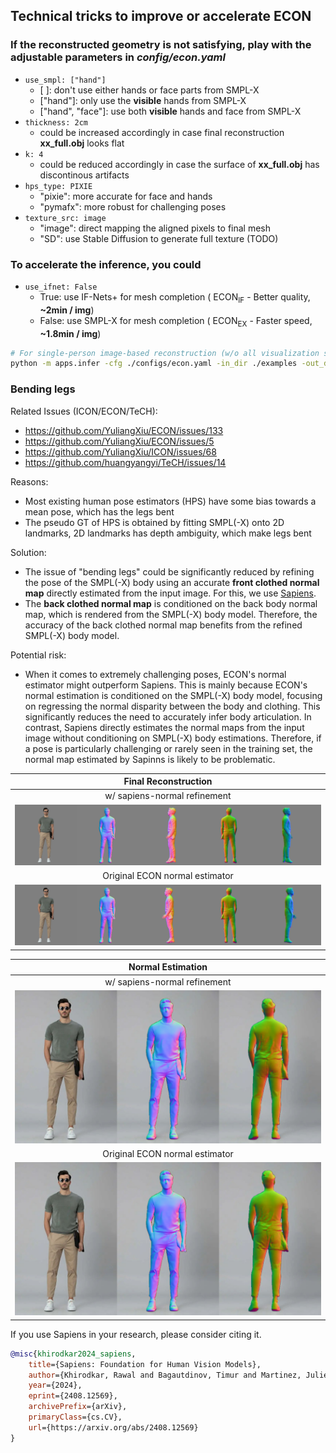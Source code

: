 ## Technical tricks to improve or accelerate ECON

### If the reconstructed geometry is not satisfying, play with the adjustable parameters in _config/econ.yaml_

- `use_smpl: ["hand"]`
  - [ ]: don't use either hands or face parts from SMPL-X
  - ["hand"]: only use the **visible** hands from SMPL-X
  - ["hand", "face"]: use both **visible** hands and face from SMPL-X
- `thickness: 2cm`
  - could be increased accordingly in case final reconstruction **xx_full.obj** looks flat
- `k: 4`
  - could be reduced accordingly in case the surface of **xx_full.obj** has discontinous artifacts
- `hps_type: PIXIE`
  - "pixie": more accurate for face and hands
  - "pymafx": more robust for challenging poses
- `texture_src: image`
  - "image": direct mapping the aligned pixels to final mesh
  - "SD": use Stable Diffusion to generate full texture (TODO)

### To accelerate the inference, you could

- `use_ifnet: False`
  - True: use IF-Nets+ for mesh completion ( $\text{ECON}_\text{IF}$ - Better quality, **~2min / img**)
  - False: use SMPL-X for mesh completion ( $\text{ECON}_\text{EX}$ - Faster speed, **~1.8min / img**)

```bash
# For single-person image-based reconstruction (w/o all visualization steps, 1.5min)
python -m apps.infer -cfg ./configs/econ.yaml -in_dir ./examples -out_dir ./results -novis
```

### Bending legs

Related Issues (ICON/ECON/TeCH):
- https://github.com/YuliangXiu/ECON/issues/133
- https://github.com/YuliangXiu/ECON/issues/5
- https://github.com/YuliangXiu/ICON/issues/68
- https://github.com/huangyangyi/TeCH/issues/14

Reasons:

- Most existing human pose estimators (HPS) have some bias towards a mean pose, which has the legs bent
- The pseudo GT of HPS is obtained by fitting SMPL(-X) onto 2D landmarks, 2D landmarks has depth ambiguity, which make legs bent

Solution:

- The issue of "bending legs" could be significantly reduced by refining the pose of the SMPL(-X) body using an accurate **front clothed normal map** directly estimated from the input image. For this, we use [Sapiens](https://github.com/facebookresearch/sapiens).
- The **back clothed normal map** is conditioned on the back body normal map, which is rendered from the SMPL(-X) body model. Therefore, the accuracy of the back clothed normal map benefits from the refined SMPL(-X) body model.

Potential risk:

- When it comes to extremely challenging poses, ECON's normal estimator might outperform Sapiens. This is mainly because ECON's normal estimation is conditioned on the SMPL(-X) body model, focusing on regressing the normal disparity between the body and clothing. This significantly reduces the need to accurately infer body articulation. In contrast, Sapiens directly estimates the normal maps from the input image without conditioning on SMPL(-X) body estimations. Therefore, if a pose is particularly challenging or rarely seen in the training set, the normal map estimated by Sapinns is likely to be problematic.



|                 Final Reconstruction                  |
| :---------------------------------------------------: |
|             w/ sapiens-normal refinement              |
| ![recon-sapiens](../assets/sapiens/recon-sapiens.png) |
|            Original ECON normal estimator             |
|    ![recon-econ](../assets/sapiens/recon-econ.png)    |


|                    Normal Estimation                    |
| :-----------------------------------------------------: |
|              w/ sapiens-normal refinement               |
| ![normal-sapiens](../assets/sapiens/normal-sapiens.png) |
|             Original ECON normal estimator              |
|    ![normal-econ](../assets/sapiens/normal-econ.png)    |



If you use Sapiens in your research, please consider citing it.
```bibtex
@misc{khirodkar2024_sapiens,
    title={Sapiens: Foundation for Human Vision Models},
    author={Khirodkar, Rawal and Bagautdinov, Timur and Martinez, Julieta and Zhaoen, Su and James, Austin and Selednik, Peter and Anderson, Stuart and Saito, Shunsuke},
    year={2024},
    eprint={2408.12569},
    archivePrefix={arXiv},
    primaryClass={cs.CV},
    url={https://arxiv.org/abs/2408.12569}
}
```





